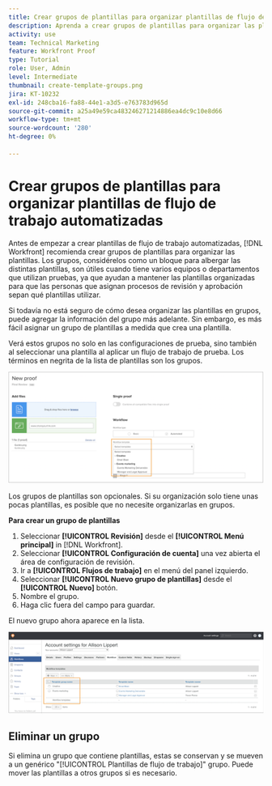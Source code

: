 ```yaml
---
title: Crear grupos de plantillas para organizar plantillas de flujo de trabajo automatizadas
description: Aprenda a crear grupos de plantillas para organizar las plantillas de flujo de trabajo de revisión automatizada que cree.
activity: use
team: Technical Marketing
feature: Workfront Proof
type: Tutorial
role: User, Admin
level: Intermediate
thumbnail: create-template-groups.png
jira: KT-10232
exl-id: 248cba16-fa88-44e1-a3d5-e763783d965d
source-git-commit: a25a49e59ca483246271214886ea4dc9c10e8d66
workflow-type: tm+mt
source-wordcount: '280'
ht-degree: 0%

---
```


# Crear grupos de plantillas para organizar plantillas de flujo de trabajo automatizadas

Antes de empezar a crear plantillas de flujo de trabajo automatizadas, [!DNL Workfront] recomienda crear grupos de plantillas para organizar las plantillas. Los grupos, considérelos como un bloque para albergar las distintas plantillas, son útiles cuando tiene varios equipos o departamentos que utilizan pruebas, ya que ayudan a mantener las plantillas organizadas para que las personas que asignan procesos de revisión y aprobación sepan qué plantillas utilizar.

Si todavía no está seguro de cómo desea organizar las plantillas en grupos, puede agregar la información del grupo más adelante. Sin embargo, es más fácil asignar un grupo de plantillas a medida que crea una plantilla.

Verá estos grupos no solo en las configuraciones de prueba, sino también al seleccionar una plantilla al aplicar un flujo de trabajo de prueba. Los términos en negrita de la lista de plantillas son los grupos.

![Los grupos de plantillas aparecen en negrita al seleccionar una plantilla](assets/proof-system-setups-template-group-show-on-upload.png)

Los grupos de plantillas son opcionales. Si su organización solo tiene unas pocas plantillas, es posible que no necesite organizarlas en grupos.

**Para crear un grupo de plantillas**

1. Seleccionar **[!UICONTROL Revisión]** desde el **[!UICONTROL Menú principal]** in [!DNL Workfront].
1. Seleccionar **[!UICONTROL Configuración de cuenta]** una vez abierta el área de configuración de revisión.
1. Ir a **[!UICONTROL Flujos de trabajo]** en el menú del panel izquierdo.
1. Seleccionar **[!UICONTROL Nuevo grupo de plantillas]** desde el **[!UICONTROL Nuevo]** botón.
1. Nombre el grupo.
1. Haga clic fuera del campo para guardar.

El nuevo grupo ahora aparece en la lista.

![Lista de grupos de plantillas en configuraciones de flujo de trabajo de prueba](assets/proof-system-setups-template-group-groups-set-up.png)

## Eliminar un grupo

Si elimina un grupo que contiene plantillas, estas se conservan y se mueven a un genérico &quot;[!UICONTROL Plantillas de flujo de trabajo]&quot; grupo. Puede mover las plantillas a otros grupos si es necesario.

<!--
Learn More Icon
Create and manage Automated Workflow templates
-->

